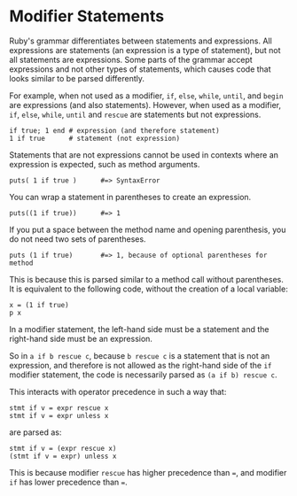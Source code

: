 # Modifier Statements

Ruby's grammar differentiates between statements and expressions. All expressions are statements (an expression is a type of statement), but not all statements are expressions. Some parts of the grammar accept expressions and not other types of statements, which causes code that looks similar to be parsed differently.

For example, when not used as a modifier, `if`, `else`, `while`, `until`, and `begin` are expressions (and also statements). However, when used as a modifier, `if`, `else`, `while`, `until` and `rescue` are statements but not expressions.
```
if true; 1 end # expression (and therefore statement)
1 if true      # statement (not expression)
```
Statements that are not expressions cannot be used in contexts where an expression is expected, such as method arguments.
```
puts( 1 if true )      #=> SyntaxError
```
You can wrap a statement in parentheses to create an expression.
```
puts((1 if true))      #=> 1
```
If you put a space between the method name and opening parenthesis, you do not need two sets of parentheses.
```
puts (1 if true)       #=> 1, because of optional parentheses for method
```
This is because this is parsed similar to a method call without parentheses. It is equivalent to the following code, without the creation of a local variable:
```
x = (1 if true)
p x
```
In a modifier statement, the left-hand side must be a statement and the right-hand side must be an expression.

So in `a if b rescue c`, because `b rescue c` is a statement that is not an expression, and therefore is not allowed as the right-hand side of the `if` modifier statement, the code is necessarily parsed as `(a if b) rescue c`.

This interacts with operator precedence in such a way that:
```
stmt if v = expr rescue x
stmt if v = expr unless x
```
are parsed as:
```
stmt if v = (expr rescue x)
(stmt if v = expr) unless x
```
This is because modifier `rescue` has higher precedence than `=`, and modifier `if` has lower precedence than `=`.
